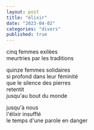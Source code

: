 ```yaml
---
layout: post
title: "élixir"
date: "2023-04-02"
categories: "divers"
published: true
---
```


cinq femmes exilées  
meurtries par les traditions  

quinze femmes solidaires  
si profond dans leur féminité  
que le silence des pierres  
retentit  
jusqu'au bout du monde  

jusqu'à nous  
l'élixir insufflé  
le temps d'une parole en danger  
